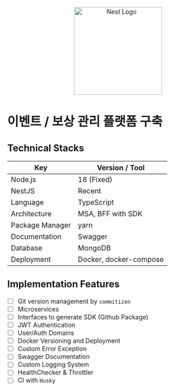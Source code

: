 <p align="center">
  <a href="http://nestjs.com/" target="blank"><img src="https://nestjs.com/img/logo-small.svg" width="200" alt="Nest Logo" /></a>
</p>

[circleci-image]: https://img.shields.io/circleci/build/github/nestjs/nest/master?token=abc123def456
[circleci-url]: https://circleci.com/gh/nestjs/nest

# 이벤트 / 보상 관리 플랫폼 구축

## Technical Stacks

| Key             | Version / Tool         |
| --------------- | ---------------------- |
| Node.js         | 18 (Fixed)             |
| NestJS          | Recent                 |
| Language        | TypeScript             |
| Architecture    | MSA, BFF with SDK      |
| Package Manager | yarn                   |
| Documentation   | Swagger                |
| Database        | MongoDB                |
| Deployment      | Docker, docker-compose |

## Implementation Features

-   [ ] Git version management by `commitizen`
-   [ ] Microservices
-   [ ] Interfaces to generate SDK (Github Package)
-   [ ] JWT Authentication
-   [ ] User/Auth Domains
-   [ ] Docker Versioning and Deployment
-   [ ] Custom Error Exception
-   [ ] Swagger Documentation
-   [ ] Custom Logging System
-   [ ] HealthChecker & Throttler
-   [ ] CI with `Husky`
